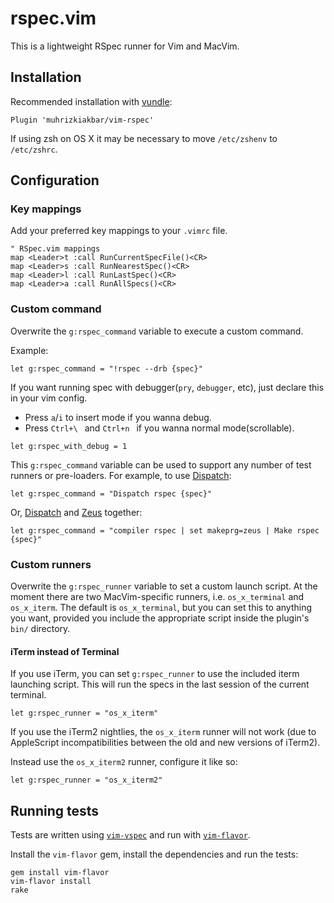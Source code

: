 # rspec.vim

This is a lightweight RSpec runner for Vim and MacVim.

## Installation

Recommended installation with [vundle](https://github.com/gmarik/vundle):

```vim
Plugin 'muhrizkiakbar/vim-rspec'
```

If using zsh on OS X it may be necessary to move `/etc/zshenv` to `/etc/zshrc`.

## Configuration

### Key mappings

Add your preferred key mappings to your `.vimrc` file.

```vim
" RSpec.vim mappings
map <Leader>t :call RunCurrentSpecFile()<CR>
map <Leader>s :call RunNearestSpec()<CR>
map <Leader>l :call RunLastSpec()<CR>
map <Leader>a :call RunAllSpecs()<CR>
```

### Custom command

Overwrite the `g:rspec_command` variable to execute a custom command.

Example:

```vim
let g:rspec_command = "!rspec --drb {spec}"
```

If you want running spec with debugger(`pry`, `debugger`, etc), just
declare this in your vim config.
- Press `a`/`i` to insert mode if you wanna debug.
- Press `Ctrl+\ ` and `Ctrl+n ` if you wanna normal mode(scrollable).
```vim
let g:rspec_with_debug = 1
```

This `g:rspec_command` variable can be used to support any number of test
runners or pre-loaders. For example, to use
[Dispatch](https://github.com/tpope/vim-dispatch):

```vim
let g:rspec_command = "Dispatch rspec {spec}"
```
Or, [Dispatch](https://github.com/tpope/vim-dispatch) and
[Zeus](https://github.com/burke/zeus) together:

```vim
let g:rspec_command = "compiler rspec | set makeprg=zeus | Make rspec {spec}"
```

### Custom runners

Overwrite the `g:rspec_runner` variable to set a custom launch script. At the
moment there are two MacVim-specific runners, i.e. `os_x_terminal` and
`os_x_iterm`. The default is `os_x_terminal`, but you can set this to anything
you want, provided you include the appropriate script inside the plugin's
`bin/` directory.

#### iTerm instead of Terminal

If you use iTerm, you can set `g:rspec_runner` to use the included iterm
launching script. This will run the specs in the last session of the current
terminal.

```vim
let g:rspec_runner = "os_x_iterm"
```

If you use the iTerm2 nightlies, the `os_x_iterm` runner will not work
(due to AppleScript incompatibilities between the old and new versions of iTerm2).

Instead use the `os_x_iterm2` runner, configure it like so:

```vim
let g:rspec_runner = "os_x_iterm2"
```

## Running tests

Tests are written using [`vim-vspec`](https://github.com/kana/vim-vspec)
and run with [`vim-flavor`](https://github.com/kana/vim-flavor).

Install the `vim-flavor` gem, install the dependencies and run the tests:

```
gem install vim-flavor
vim-flavor install
rake
```
